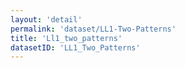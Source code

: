 ```yaml
---
layout: 'detail'
permalink: 'dataset/LL1-Two-Patterns'
title: 'Ll1_two_patterns'
datasetID: 'LL1_Two_Patterns'
---
```

